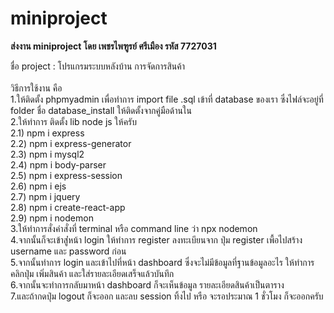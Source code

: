 # miniproject
<b>ส่งงาน miniproject โดย เพชรไพฑูรย์ ศรีเมือง รหัส 7727031</b>

ชื่อ project : โปรแกรมระบบหลังบ้าน การจัดการสินค้า<br>
<br>
วิธีการใช้งาน คือ <br>
1.ให้ติดตั้ง phpmyadmin เพื่อทำการ import file .sql เข้าที่ database ของเรา ซึ่งไฟล์จะอยู่ที่ folder ชื่อ database_install ให้ติดตั้งจากคู่มือด้านใน<br>
2.ให้ทำการ ติดตั้ง lib node js ให้ครับ<br>
  2.1) npm i express<br>
  2.2) npm i express-generator<br>
  2.3) npm i mysql2<br>
  2.4) npm i body-parser<br>
  2.5) npm i express-session<br>
  2.6) npm i ejs<br>
  2.7) npm i jquery<br>
  2.8) npm i create-react-app<br>
  2.9) npm i nodemon<br>
3.ให้ทำการสั่งคำสั่งที่ terminal หรือ command line ว่า npx nodemon<br>
4.จากนั้นก็จะเข้าสู่่หน้า login ให้ทำการ register ลงทะเบียนจาก ปุ่ม register เพื้อไปสร้าง username และ password ก่อน<br>
5.จากนั้นทำการ login และเข้าไปที่หน้า dashboard ซึ่งจะไม่มีข้อมูลที่ฐานข้อมูลอะไร ให้ทำการคลิกปุ่ม เพิ่มสินค้า และใส่รายละเอียดเสร็จแล้วบันทึก<br>
6.จากนั้นจะทำการกลับมาหน้า dashboard ก็จะเห็นข้อมูล รายละเอียดสินค้าเป็นตาราง<br>
7.และถ้ากดปุ่ม logout ก็จะออก และลบ session ทิ้งไป หรือ จะรอประมาณ 1 ชั่วโมง ก็จะออกครับ<br>
